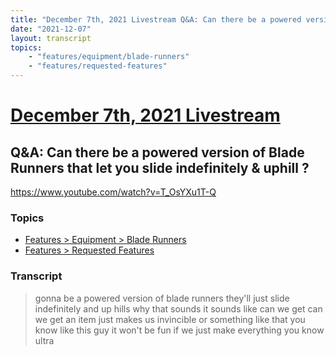 ```yaml
---
title: "December 7th, 2021 Livestream Q&A: Can there be a powered version of Blade Runners that let you slide indefinitely & uphill ?"
date: "2021-12-07"
layout: transcript
topics:
    - "features/equipment/blade-runners"
    - "features/requested-features"
---
```

# [December 7th, 2021 Livestream](../2021-12-07.md)
## Q&A: Can there be a powered version of Blade Runners that let you slide indefinitely & uphill ?
https://www.youtube.com/watch?v=T_OsYXu1T-Q

### Topics
* [Features > Equipment > Blade Runners](../topics/features/equipment/blade-runners.md)
* [Features > Requested Features](../topics/features/requested-features.md)

### Transcript

> gonna be a powered version of blade runners they'll just slide indefinitely and up hills why that sounds it sounds like can we get can we get an item just makes us invincible or something like that you know like this guy it won't be fun if we just make everything you know ultra
